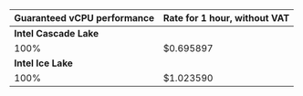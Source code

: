 Guaranteed vCPU performance | Rate for 1 hour, without VAT
--- | --- 
**Intel Cascade Lake** |
100% | $0.695897
**Intel Ice Lake** |
100% | $1.023590